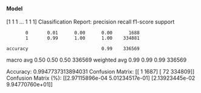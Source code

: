 #### Model
[1 1 1 ... 1 1 1]
Classification Report:
              precision    recall  f1-score   support

           0       0.01      0.00      0.00      1688
           1       0.99      1.00      1.00    334881

    accuracy                           0.99    336569
   macro avg       0.50      0.50      0.50    336569
weighted avg       0.99      0.99      0.99    336569

Accuracy: 0.9947737313894031
Confusion Matrix:
[[     1   1687]
 [    72 334809]]
Confusion Matrix (%):
[[2.97115896e-04 5.01234517e-01]
 [2.13923445e-02 9.94770760e+01]]
